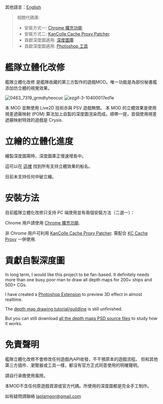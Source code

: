 其他語言：[English](https://github.com/laplamgor/kantai3d/blob/main/README.md)


> 相關代碼庫:
> * 安裝方式一: [Chrome 擴充功能](https://github.com/Tibowl/KCCacheProxy)
> * 安裝方式二: [KanColle Cache Proxy Patcher](https://github.com/laplamgor/kantai3d-kccp-patcher)
> * 貢獻深度圖適用: [深度圖庫](https://github.com/laplamgor/kantai3d-depth-maps)
> * 貢獻深度圖適用: [Photoshop 工具](https://github.com/laplamgor/kantai3d-photoshop-extension)


# 艦隊立體化改修
艦隊立體化改修 是艦隊收藏的第三方製作的遊戲MOD。唯一功能是為部份秘書艦添加仿立體的視覺效果。

![0463_7319_grmdtyheocuc](https://user-images.githubusercontent.com/11514317/96752931-b8a0c980-1401-11eb-8e42-1b02b336435d.gif) ![ezgif-3-10400017ed1e](https://user-images.githubusercontent.com/11514317/97005334-e0fb0600-1570-11eb-97b3-85896c1a463b.gif)


本 MOD 並無使用 Live2D 技術亦與 PSV 遊戲無關。 本 MOD 的立體效果是使用視差遮蔽映射 (POM) 算法加上自製的深度圖渲染而成。順帶一提，首個使用視差遮蔽映射特效的遊戲是 Crysis.

# 立繪的立體化進度

繪製深度圖需時，深度圖庫正慢速增長中。

這可以在 [這裡](https://github.com/users/laplamgor/projects/1#column-10244994) 找到所有支持立體效果的船名。

目前未支持任何中破立繪。

# 安裝方法

目前艦隊立體化改修只支持 PC 端使用並有兩個安裝方法（二選一）：

Chrome 用戶請使用 [Chrome 擴充功能](https://github.com/Tibowl/KCCacheProxy).

非 Chrome 用戶可利用 [KanColle Cache Proxy Patcher](https://github.com/laplamgor/kantai3d-kccp-patcher).
需配合 [KC Cache Proxy](https://github.com/Tibowl/KCCacheProxy) 一併使用. 

# 貢獻自製深度圖

In long term, I would like this project to be fan-based. It definitely needs more than one busy poor man to draw all depth maps for 200+ ships and 500+ CGs.

I have created a [Photoshop Extension](https://github.com/laplamgor/kantai3d-photoshop-extension) to preview 3D effect in almost realtime.

The [depth map drawing tutorial/guildline](https://github.com/laplamgor/kantai3d-depth-maps/wiki/0.-Before-You-Start) is still unfinished.

But you can still download [all the depth maps PSD source files](https://github.com/laplamgor/kantai3d-depth-maps) to study how it works.


# 免責聲明
艦隊立體化改修不會修改任何遊戲內API收發，不干預原本的遊戲流程。
但和其他第三方插件、瀏覽器或工具一樣，都沒有官方正式同意使用的明確聲明。

請自行承擔使用風險。

本MOD不含任何原遊戲資源或官方代碼。所使用的深度圖都是完全手工制作。

如有疑問請聯絡 laplamgor@gmail.com
